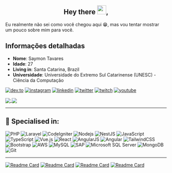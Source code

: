 <h2 align="center">
  Hey there <img src="https://media.giphy.com/media/hvRJCLFzcasrR4ia7z/giphy.gif" width="28">,
</h2>

Eu realmente não sei como você chegou aqui 😁, mas vou tentar mostrar um pouco sobre mim para você.

## Informações detalhadas

* **Nome**: Saymon Tavares
* **Idade**: 27
* **Living in**: Santa Catarina, Brazil
* **Universidade**: Universidade do Extremo Sul Catarinense (UNESC) - Ciência da Computação

[![dev.to](https://img.shields.io/badge/dev.to-0A0A0A?style=flat-square&logo=dev.to&logoColor=white)](https://dev.to/saymon)
[![instagram](https://img.shields.io/badge/Instagram-E4405F?style=flat-square&logo=instagram&logoColor=white)](https://www.instagram.com/sayntr/)
[![linkedin](https://img.shields.io/badge/LinkedIn-0077B5?style=flat-square&logo=linkedin&logoColor=white)](https://linkedin.com/in/saymon-tavares/)
[![twitter](https://img.shields.io/badge/Twitter-1DA1F2?style=flat-square&logo=twitter&logoColor=white)](https://twitter.com/saytavares_)
[![twitch](https://img.shields.io/badge/Twitch-9146FF?style=flat-square&logo=twitch&logoColor=white)](#)
[![youtube](https://img.shields.io/badge/YouTube-FF0000?style=flat-square&logo=youtube&logoColor=white)](#)

<div>
    <a href="https://github.com/saymontavares">
      <img align="center" src="https://github-readme-stats.vercel.app/api?username=saymontavares&count_private=true&show_icons=true&theme=react&include_all_commits=true&show_owner=true&line_height=20" />
    </a>
    <a href="https://github.com/saymontavares">
      <img align="center" src="https://github-readme-stats.vercel.app/api/top-langs/?username=saymontavares&theme=react&layout=compact&card_width=295" />
    </a>
</div>

<hr>

<h2>🥇 Specialised in:</h2>

![PHP](https://img.shields.io/badge/PHP-303540?style=for-the-badge&logo=php&logoColor=777BB4)
![Laravel](https://img.shields.io/badge/Laravel-303540?style=for-the-badge&logo=laravel&logoColor=FF2D20)
![CodeIgniter](https://img.shields.io/badge/CodeIgniter-303540?style=for-the-badge&logo=codeigniter&logoColor=EF4223)
![Nodejs](https://img.shields.io/badge/Nodejs-303540?style=for-the-badge&logo=node.js&logoColor=339933)
![NestJS](https://img.shields.io/badge/Nestjs-303540?style=for-the-badge&logo=nestjs&logoColor=E0234E)
![JavaScript](https://img.shields.io/badge/JavaScript-303540?style=for-the-badge&logo=javascript&logoColor=F7DF1E)
![TypeScript](https://img.shields.io/badge/TypeScript-303540?style=for-the-badge&logo=typescript&logoColor=007ACC)
![Vue.js](https://img.shields.io/badge/Vue.js-303540?style=for-the-badge&logo=vue.js&logoColor=4FC08D)
![React](https://img.shields.io/badge/React-303540?style=for-the-badge&logo=react&logoColor=61DAFB)
![AngularJS](https://img.shields.io/badge/AngularJS-303540?style=for-the-badge&logo=angularjs&logoColor=E23237)
![Angular](https://img.shields.io/badge/Angular-303540?style=for-the-badge&logo=angular&logoColor=DD0031)
![TailwindCSS](https://img.shields.io/badge/Tailwind_CSS-303540?style=for-the-badge&logo=tailwind-css&logoColor=38B2AC)
![Bootstrap](https://img.shields.io/badge/Bootstrap-303540?style=for-the-badge&logo=bootstrap&logoColor=7952B3)
![AWS](https://img.shields.io/badge/Amazon_AWS-303540?style=for-the-badge&logo=amazon-aws&logoColor=ff9900)
![MySQL](https://img.shields.io/badge/MySQL-303540?style=for-the-badge&logo=mysql&logoColor=ffa518)
![SAP](https://img.shields.io/badge/SAP-303540?style=for-the-badge&logo=sap&logoColor=0FAAFF)
![Microsoft SQL Server](https://img.shields.io/badge/Microsoft_SQL_Server-303540?style=for-the-badge&logo=microsoft-sql-server&logoColor=CC2927)
![MongoDB](https://img.shields.io/badge/MongoDB-303540?style=for-the-badge&logo=mongodb&logoColor=4EA94B)
![Git](https://img.shields.io/badge/Git-303540?style=for-the-badge&logo=git&logoColor=F05032)

<hr>

[![Readme Card](https://github-readme-stats.vercel.app/api/pin/?username=saymontavares&repo=react-calculator&theme=react)](https://github.com/saymontavares/react-calculator)
[![Readme Card](https://github-readme-stats.vercel.app/api/pin/?username=saymontavares&repo=now-movies&theme=react)](https://github.com/saymontavares/now-movies)
[![Readme Card](https://github-readme-stats.vercel.app/api/pin/?username=saymontavares&repo=dom-to-image-mpdf&theme=react)](https://github.com/saymontavares/dom-to-image-mpdf)
[![Readme Card](https://github-readme-stats.vercel.app/api/pin/?username=saymontavares&repo=api-cielo&theme=react)](https://github.com/saymontavares/api-cielo)
